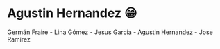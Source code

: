# Agustin Hernandez :grin:

Germán Fraire - Lina Gómez - Jesus Garcia - Agustin Hernandez - Jose Ramirez
